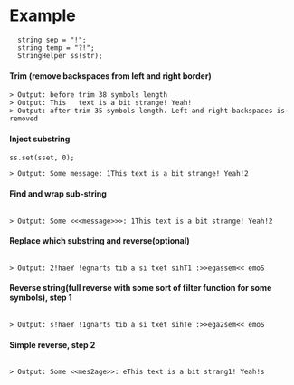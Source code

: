 # Example

```string str = "This   text is a bit strange! Yeah!   ";
  string sep = "!";
  string temp = "?!";
  StringHelper ss(str);
```

#### Trim (remove backspaces from left and right border)
  ```ss.lr_trim();
  > Output: before trim 38 symbols length
  > Output: This   text is a bit strange! Yeah!
  > Output: after trim 35 symbols length. Left and right backspaces is removed
```
#### Inject substring
  ```string sset = " Some message: ";
  ss.set(sset, 0);

  > Output: Some message: 1This text is a bit strange! Yeah!2
```
#### Find and wrap sub-string
  ```ss.wrap("message", "<<", ">>", 0, 0);

  > Output: Some <<<message>>>: 1This text is a bit strange! Yeah!2
```
#### Replace which substring and reverse(optional)
  ```ss.replace(temp, sep, 0, 0)->reverse(); // can do ss.replace(temp, sep, 0, 0)
  
  > Output: 2!haeY !egnarts tib a si txet sihT1 :>>egassem<< emoS 
```
#### Reverse string(full reverse with some sort of filter function for some symbols), step 1
  ```ss.reverse(checkSimbols);

  > Output: s!haeY !1gnarts tib a si txet sihTe :>>ega2sem<< emoS 
```
#### Simple reverse, step 2
  ```ss.reverse();

  > Output: Some <<mes2age>>: eThis text is a bit strang1! Yeah!s
```
